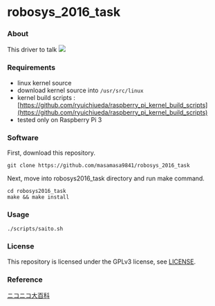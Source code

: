 # robosys_2016_task

### About
This driver to talk 
[![](http://img.youtube.com/vi/0EjzGRgsp0E/0.jpg)](https://www.youtube.com/watch?v=0EjzGRgsp0E)  

### Requirements
 * linux kernel source
 * download kernel source into `/usr/src/linux`
 * kernel build scripts : [https://github.com/ryuichiueda/raspberry_pi_kernel_build_scripts](https://github.com/ryuichiueda/raspberry_pi_kernel_build_scripts)
* tested only on Raspberry Pi 3

### Software
First, download this repository.

```
git clone https://github.com/masamasa9841/robosys_2016_task
```

Next, move into robosys2016_task directory and run make command.

```
cd robosys2016_task
make && make install
```
### Usage
```
./scripts/saito.sh
```
### License

This repository is licensed under the GPLv3 license, see [LICENSE](./LICENSE).

### Reference

[ニコニコ大百科](http://dic.nicovideo.jp/a/%E3%82%B5%E3%83%B3%E3%82%B7%E3%83%A3%E3%82%A4%E3%83%B3%E6%96%8E%E8%97%A4%E5%B7%A5)
